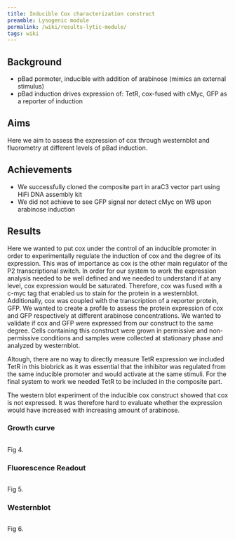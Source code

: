 ```yaml
---
title: Inducible Cox characterization construct
preamble: Lysogenic module
permalink: /wiki/results-lytic-module/
tags: wiki
---
```


## Background

-   pBad pormoter, inducible with addition of arabinose (mimics an external stimulus)
-   pBad induction drives expression of: TetR, cox-fused with cMyc, GFP as a reporter of induction

## Aims

Here we aim to assess the expression of cox through westernblot and fluorometry at different levels of pBad induction.

## Achievements

-   We successfully cloned the composite part in araC3 vector part using HiFi DNA assembly kit
-   We did not achieve to see GFP signal nor detect cMyc on WB upon arabinose induction

## Results

Here we wanted to put cox under the control of an inducible promoter in order to experimentally regulate the induction of cox and the degree of its expression. This was of importance as cox is the other main regulator of the P2 transcriptional switch. In order for our system to work the expression analysis needed to be well defined and we needed to understand if at any level, cox expression would be saturated. Therefore, cox was fused with a c-myc tag that enabled us to stain for the protein in a westernblot. Additionally, cox was coupled with the transcription of a reporter protein, GFP. We wanted to create a profile to assess the protein expression of cox and GFP respectively at different arabinose concentrations. We wanted to validate if cox and GFP were expressed from our construct to the same degree. Cells containing this construct were grown in permissive and non-permissive conditions and samples were collected at stationary phase and analyzed by westernblot.

Altough, there are no way to directly measure TetR expression we included TetR in this biobrick as it was essential that the inhibitor was regulated from the same inducible promoter and would activate at the same stimuli. For the final system to work we needed TetR to be included in the composite part.

The western blot experiment of the inducible cox construct showed that cox is not expressed. It was therefore hard to evaluate whether the expression would have increased with increasing amount of arabinose.

### Growth curve

![]()

Fig 4.

### Fluorescence Readout

![]()

Fig 5.

### Westernblot

![]()

Fig 6.
